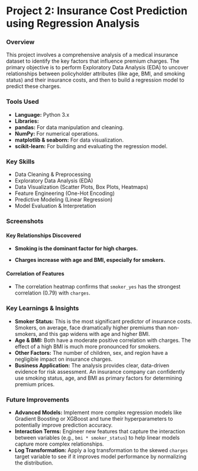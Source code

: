 # Project 2: Insurance Cost Prediction using Regression Analysis

### Overview
This project involves a comprehensive analysis of a medical insurance dataset to identify the key factors that influence premium charges. The primary objective is to perform Exploratory Data Analysis (EDA) to uncover relationships between policyholder attributes (like age, BMI, and smoking status) and their insurance costs, and then to build a regression model to predict these charges.

### Tools Used
- **Language:** Python 3.x
- **Libraries:**
- **pandas:** For data manipulation and cleaning.
- **NumPy:** For numerical operations.
- **matplotlib & seaborn:** For data visualization.
- **scikit-learn:** For building and evaluating the regression model.

### Key Skills
- Data Cleaning & Preprocessing
- Exploratory Data Analysis (EDA)
- Data Visualization (Scatter Plots, Box Plots, Heatmaps)
- Feature Engineering (One-Hot Encoding)
- Predictive Modeling (Linear Regression)
- Model Evaluation & Interpretation

### Screenshots

#### Key Relationships Discovered
*   **Smoking is the dominant factor for high charges.**
  

*   **Charges increase with age and BMI, especially for smokers.**
  
  

#### Correlation of Features
*   The correlation heatmap confirms that `smoker_yes` has the strongest correlation (0.79) with `charges`.
  

### Key Learnings & Insights
- **Smoker Status:** This is the most significant predictor of insurance costs. Smokers, on average, face dramatically higher premiums than non-smokers, and this gap widens with age and higher BMI.
- **Age & BMI:** Both have a moderate positive correlation with charges. The effect of a high BMI is much more pronounced for smokers.
- **Other Factors:** The number of children, sex, and region have a negligible impact on insurance charges.
- **Business Application:** The analysis provides clear, data-driven evidence for risk assessment. An insurance company can confidently use smoking status, age, and BMI as primary factors for determining premium prices.

### Future Improvements
- **Advanced Models:** Implement more complex regression models like Gradient Boosting or XGBoost and tune their hyperparameters to potentially improve prediction accuracy.
- **Interaction Terms:** Engineer new features that capture the interaction between variables (e.g., `bmi * smoker_status`) to help linear models capture more complex relationships.
- **Log Transformation:** Apply a log transformation to the skewed `charges` target variable to see if it improves model performance by normalizing the distribution.